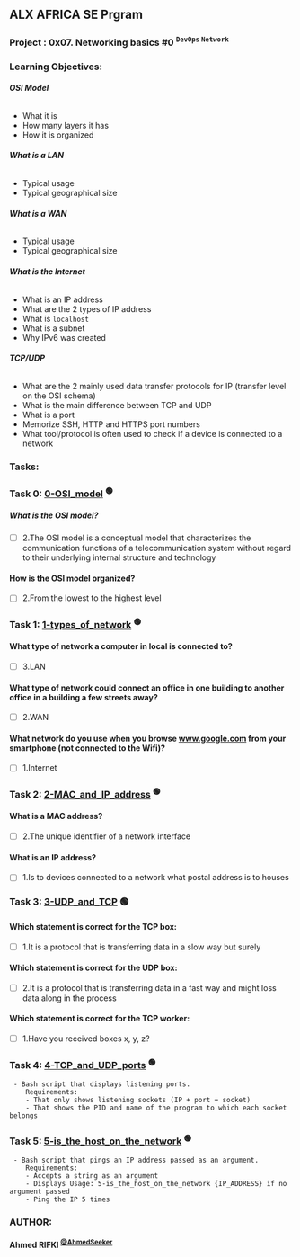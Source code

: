 ## ALX AFRICA SE Prgram

### **Project : 0x07. Networking basics #0 <sup> `` DevOps `` `` Network ``</sup>**
### **Learning Objectives:**

###### **OSI Model**
 - What it is
 - How many layers it has
 - How it is organized

###### **What is a LAN**
 - Typical usage
 - Typical geographical size

###### **What is a WAN**
 - Typical usage
 - Typical geographical size

###### **What is the Internet**
 - What is an IP address
 - What are the 2 types of IP address
 - What is ``localhost``
 - What is a subnet
 - Why IPv6 was created

###### **TCP/UDP**
 - What are the 2 mainly used data transfer protocols for IP (transfer level on the OSI schema)
 - What is the main difference between TCP and UDP
 - What is a port
 - Memorize SSH, HTTP and HTTPS port numbers
 - What tool/protocol is often used to check if a device is connected to a network



### **Tasks:**

### **Task 0:** [0-OSI_model](0-OSI_model) <sup>:green_circle:</sup>
#####  What is the OSI model?
- [ ] 2.The OSI model is a conceptual model that characterizes the communication functions of a telecommunication system without regard to their underlying internal structure and technology

#### How is the OSI model organized?
- [ ] 2.From the lowest to the highest level


### **Task 1:** [1-types_of_network](1-types_of_network) <sup>:green_circle:</sup>
#### What type of network a computer in local is connected to?
- [ ] 3.LAN

#### What type of network could connect an office in one building to another office in a building a few streets away?
- [ ] 2.WAN

#### What network do you use when you browse www.google.com from your smartphone (not connected to the Wifi)?
- [ ] 1.Internet


### **Task 2:** [2-MAC_and_IP_address](2-MAC_and_IP_address) <sup>:green_circle:</sup>
#### What is a MAC address?
- [ ] 2.The unique identifier of a network interface

#### What is an IP address?
- [ ] 1.Is to devices connected to a network what postal address is to houses


### **Task 3:** [3-UDP_and_TCP](3-UDP_and_TCP) </sup>:green_circle:</sup>
#### Which statement is correct for the TCP box:
- [ ] 1.It is a protocol that is transferring data in a slow way but surely

#### Which statement is correct for the UDP box:
- [ ] 2.It is a protocol that is transferring data in a fast way and might loss data along in the process

#### Which statement is correct for the TCP worker:
- [ ] 1.Have you received boxes x, y, z?


### **Task 4:** [4-TCP_and_UDP_ports](4-TCP_and_UDP_ports) <sup>:green_circle:</sup>
```
 - Bash script that displays listening ports.
	Requirements:
	- That only shows listening sockets (IP + port = socket)
	- That shows the PID and name of the program to which each socket belongs
```


### **Task 5:** [5-is_the_host_on_the_network](5-is_the_host_on_the_network) <sup>:green_circle:</sup>
```
 - Bash script that pings an IP address passed as an argument.
	Requirements:
	- Accepts a string as an argument
	- Displays Usage: 5-is_the_host_on_the_network {IP_ADDRESS} if no argument passed
	- Ping the IP 5 times
```

### AUTHOR:
#### **Ahmed RIFKI <sup>[@AhmedSeeker](https://github.com/AhmedSeeker)</sup>**
